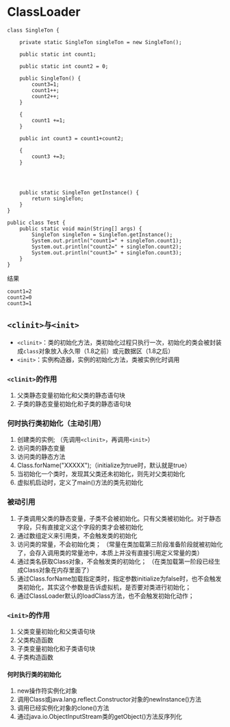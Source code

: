 # ClassLoader

```
class SingleTon {
	
	private static SingleTon singleTon = new SingleTon();
    
	public static int count1;

    public static int count2 = 0;

    public SingleTon() {
		count3=1;
	    count1++;
	    count2++;
	}
    
    {
    	count1 +=1;
    }
    
    public int count3 = count1+count2;
    
    {
    	count3 +=3;
    }
  
	
  
	
    public static SingleTon getInstance() {  
        return singleTon;  
    }  
}  
  
public class Test {
    public static void main(String[] args) {
    	SingleTon singleTon = SingleTon.getInstance();  
        System.out.println("count1=" + singleTon.count1);  
        System.out.println("count2=" + singleTon.count2);
        System.out.println("count3=" + singleTon.count3);
    }
}  
```

结果

```
count1=2
count2=0
count3=1
```

## `<clinit>与<init>`

* `<clinit>`：类的初始化方法，类初始化过程只执行一次，初始化的类会被封装成`class`对象放入永久带（1.8之前）或元数据区（1.8之后）
* `<init>`：实例构造器，实例的初始化方法，类被实例化时调用

### `<clinit>`的作用

1. 父类静态变量初始化和父类的静态语句块
2. 子类的静态变量初始化和子类的静态语句块

### 何时执行类初始化（主动引用）

1. 创建类的实例; （先调用`<clinit>`，再调用`<init>`）
2. 访问类的静态变量
3. 访问类的静态方法
4. Class.forName("XXXXX");（initialize为true时，默认就是true）
5. 当初始化一个类时，发现其父类还未初始化，则先对父类初始化
6. 虚拟机启动时，定义了main()方法的类先初始化

### 被动引用

1. 子类调用父类的静态变量，子类不会被初始化。只有父类被初始化。对于静态字段，只有直接定义这个字段的类才会被初始化
2. 通过数组定义来引用类，不会触发类的初始化
3. 访问类的常量，不会初始化类； （常量在类加载第三阶段准备阶段就被初始化了，会存入调用类的常量池中，本质上并没有直接引用定义常量的类）
4. 通过类名获取Class对象，不会触发类的初始化；  （在类加载第一阶段已经生成Class对象在内存里面了）
5. 通过Class.forName加载指定类时，指定参数initialize为false时，也不会触发类初始化，其实这个参数是告诉虚拟机，是否要对类进行初始化；
6. 通过ClassLoader默认的loadClass方法，也不会触发初始化动作；

### `<init>`的作用

1. 父类变量初始化和父类语句块
2. 父类构造函数
3. 子类变量初始化和子类语句块
4. 子类构造函数

#### 何时执行类的初始化

1. new操作符实例化对象
2. 调用Class或java.lang.reflect.Constructor对象的newInstance()方法
3. 调用已经实例化对象的clone()方法
4. 通过java.io.ObjectInputStream类的getObject()方法反序列化

